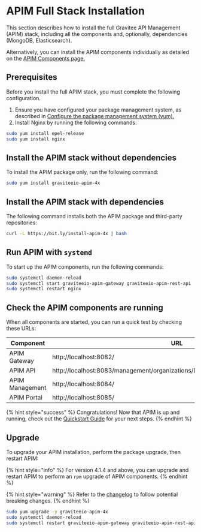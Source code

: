 # APIM Full Stack Installation

This section describes how to install the full Gravitee API Management (APIM) stack, including all the components and, optionally, dependencies (MongoDB, Elasticsearch).

Alternatively, you can install the APIM components individually as detailed on the [APIM Components page.](apim-components-installation.md)

## Prerequisites

Before you install the full APIM stack, you must complete the following configuration.

1. Ensure you have configured your package management system, as described in [Configure the package management system (yum).](./#configure-the-package-management-system-yum)
2. Install Nginx by running the following commands:

```sh
sudo yum install epel-release
sudo yum install nginx
```

## Install the APIM stack without dependencies

To install the APIM package only, run the following command:

```sh
sudo yum install graviteeio-apim-4x
```

## Install the APIM stack with dependencies

The following command installs both the APIM package and third-party repositories:

```sh
curl -L https://bit.ly/install-apim-4x | bash
```

## Run APIM with `systemd`

To start up the APIM components, run the following commands:

```sh
sudo systemctl daemon-reload
sudo systemctl start graviteeio-apim-gateway graviteeio-apim-rest-api
sudo systemctl restart nginx
```

## Check the APIM components are running

When all components are started, you can run a quick test by checking these URLs:

<table><thead><tr><th width="206">Component</th><th>URL</th></tr></thead><tbody><tr><td>APIM Gateway</td><td>http://localhost:8082/</td></tr><tr><td>APIM API</td><td>http://localhost:8083/management/organizations/DEFAULT/environments/DEFAULT/apis</td></tr><tr><td>APIM Management</td><td>http://localhost:8084/</td></tr><tr><td>APIM Portal</td><td>http://localhost:8085/</td></tr></tbody></table>

{% hint style="success" %}
Congratulations! Now that APIM is up and running, check out the [Quickstart Guide](../../quickstart-guide/) for your next steps.
{% endhint %}

## Upgrade

To upgrade your APIM installation, perform the package upgrade, then restart APIM:

{% hint style="info" %}
For version 4.1.4 and above, you can upgrade and restart APIM to perform an `rpm` upgrade of APIM components.
{% endhint %}

{% hint style="warning" %}
Refer to the [changelog](../../../overview/changelog/apim-4.3.x.md) to follow potential breaking changes.
{% endhint %}

```sh
sudo yum upgrade -y graviteeio-apim-4x
sudo systemctl daemon-reload
sudo systemctl restart graviteeio-apim-gateway graviteeio-apim-rest-api nginx
```
